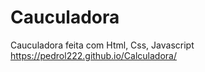 # Cauculadora
 Cauculadora feita com Html, Css, Javascript
https://pedrol222.github.io/Calculadora/
